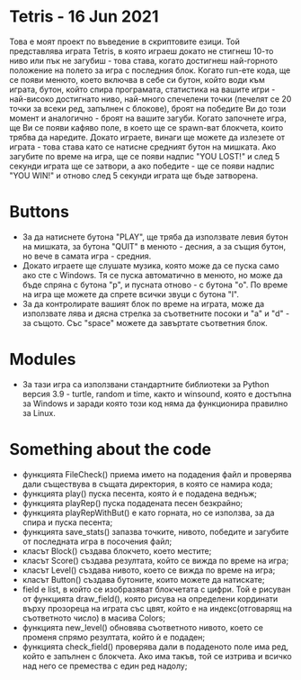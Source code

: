 # Tetris - 16 Jun 2021
Това е моят проект по въведение в скриптовите езици. Той представлява играта Tetris, в която играеш докато не стигнеш 10-то ниво или пък не загубиш - това става, когато достигнеш най-горното положение на полето за игра с последния блок. Когато run-ете кода, ще се появи менюто, което включва в себе си бутон, който води към играта, бутон, който спира програмата, статистика на вашите игри - най-високо достигнато ниво, най-много спечелени точки (печелят се 20 точки за всеки ред, запълнен с блокове), броят на победите Ви до този момент и аналогично - броят на вашите загуби. Когато започнете игра, ще Ви се появи кафяво поле, в което ще се spawn-ват блокчета, които трябва да наредите. Докато играете, винаги ще можете да излезете от играта - това става като се натисне средният бутон на мишката. Ако загубите по време на игра, ще се появи надпис "YOU LOST!" и след 5 секунди играта ще се затвори, а ако победите - ще се появи надпис "YOU WIN!" и отново след 5 секунди играта ще бъде затворена.   

# Buttons
 - За да натиснете бутона "PLAY", ще тряба да използвате левия бутон на мишката, за бутона "QUIT" в менюто - десния, а за същия бутон, но вече в самата игра - средния.
 - Докато играете ще слушате музика, която може да се пуска само ако сте с Windows. Тя се пуска автоматично в менюто, но може да бъде спряна с бутона "p", и пусната отново - с бутона "o". По време на игра ще можете да спрете всички звуци с бутона "l".
 - За да контролирате вашият блок по време на играта, може да използвате лява и дясна стрелка за съответните посоки и "a" и "d" - за същото. Със "space" можете да завъртате съответния блок.

# Modules
 - За тази игра са използвани стандартните библиотеки за Python версия 3.9 - turtle, random и time, както и winsound, която е достъпна за Windows и заради която този код няма да функционира правилно за Linux.

# Something about the code
 - функцията FileCheck() приема името на подадения файл и проверява дали съществува в същата директория, в която се намира кода;
 - функцията play() пуска песента, която ѝ е подадена веднъж;
 - функцията playRep() пуска подадената песен безкрайно;
 - функцията playRepWithBut() е като горната, но се използва, за да спира и пуска песента;
 - функцията save_stats() запазва точките, нивото, победите и загубите от последната игра в посочения файл;
 - класът Block() създава блокчето, което местите;
 - класът Score() създава резултата, който се вижда по време на игра;
 - класът Level() създава нивото, което се вижда по време на игра;
 - класът Button() създава бутоните, които можете да натискате;
 - field е list, в който се изобразяват блокчетата с цифри. Той е рисуван от функцията draw_field(), която рисува на определени кординати върху прозореца на играта със цвят, който е на индекс(отговарящ на съответното число) в масива Colors;
 - функцията new_level() обновява съответното нивото, което се променя спрямо резултата, който ѝ е подаден;
 - функцията check_field() проверява дали в подаденото поле има ред, който е запълнен с блокчета. Ако има такъв, той се изтрива и всичко над него се премества с един ред надолу;
 
